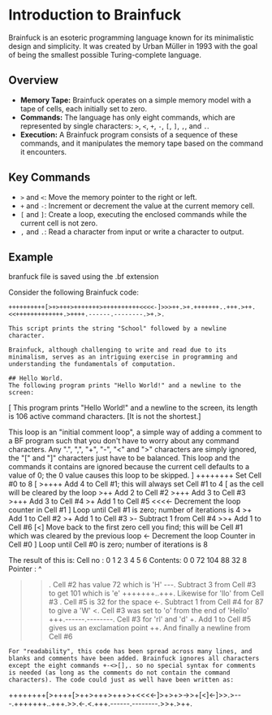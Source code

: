 # Introduction to Brainfuck

Brainfuck is an esoteric programming language known for its minimalistic design and simplicity. It was created by Urban Müller in 1993 with the goal of being the smallest possible Turing-complete language.

## Overview

- **Memory Tape:** Brainfuck operates on a simple memory model with a tape of cells, each initially set to zero.
- **Commands:** The language has only eight commands, which are represented by single characters: `>`, `<`, `+`, `-`, `[`, `]`, `,`, and `.`.
- **Execution:** A Brainfuck program consists of a sequence of these commands, and it manipulates the memory tape based on the command it encounters.

## Key Commands

- `>` and `<`: Move the memory pointer to the right or left.
- `+` and `-`: Increment or decrement the value at the current memory cell.
- `[` and `]`: Create a loop, executing the enclosed commands while the current cell is not zero.
- `,` and `.`: Read a character from input or write a character to output.

## Example
branfuck file is saved using the .bf extension

Consider the following Brainfuck code:

```brainfuck
++++++++++[>+>+++>+++++++>++++++++++<<<<-]>>>++.>+.+++++++..+++.>++.<<+++++++++++++.>++++.------.--------.>+.>.

This script prints the string "School" followed by a newline character.

Brainfuck, although challenging to write and read due to its minimalism, serves as an intriguing exercise in programming and understanding the fundamentals of computation.

## Hello World.
The following program prints "Hello World!" and a newline to the screen:
```
[ This program prints "Hello World!" and a newline to the screen, its
  length is 106 active command characters. [It is not the shortest.]

  This loop is an "initial comment loop", a simple way of adding a comment
  to a BF program such that you don't have to worry about any command
  characters. Any ".", ",", "+", "-", "<" and ">" characters are simply
  ignored, the "[" and "]" characters just have to be balanced. This
  loop and the commands it contains are ignored because the current cell
  defaults to a value of 0; the 0 value causes this loop to be skipped.
]
++++++++               Set Cell #0 to 8
[
    >++++               Add 4 to Cell #1; this will always set Cell #1 to 4
    [                   as the cell will be cleared by the loop
        >++             Add 2 to Cell #2
        >+++            Add 3 to Cell #3
        >+++            Add 3 to Cell #4
        >+              Add 1 to Cell #5
        <<<<-           Decrement the loop counter in Cell #1
    ]                   Loop until Cell #1 is zero; number of iterations is 4
    >+                  Add 1 to Cell #2
    >+                  Add 1 to Cell #3
    >-                  Subtract 1 from Cell #4
    >>+                 Add 1 to Cell #6
    [<]                 Move back to the first zero cell you find; this will
                        be Cell #1 which was cleared by the previous loop
    <-                  Decrement the loop Counter in Cell #0
]                       Loop until Cell #0 is zero; number of iterations is 8

The result of this is:
Cell no :   0   1   2   3   4   5   6
Contents:   0   0  72 104  88  32   8
Pointer :   ^

>>.                     Cell #2 has value 72 which is 'H'
>---.                   Subtract 3 from Cell #3 to get 101 which is 'e'
+++++++..+++.           Likewise for 'llo' from Cell #3
>>.                     Cell #5 is 32 for the space
<-.                     Subtract 1 from Cell #4 for 87 to give a 'W'
<.                      Cell #3 was set to 'o' from the end of 'Hello'
+++.------.--------.    Cell #3 for 'rl' and 'd'
>>+.                    Add 1 to Cell #5 gives us an exclamation point
>++.                    And finally a newline from Cell #6
```
For "readability", this code has been spread across many lines, and blanks and comments have been added. Brainfuck ignores all characters except the eight commands +-<>[],. so no special syntax for comments is needed (as long as the comments do not contain the command characters). The code could just as well have been written as:
```
++++++++[>++++[>++>+++>+++>+<<<<-]>+>+>->>+[<]<-]>>.>---.+++++++..+++.>>.<-.<.+++.------.--------.>>+.>++.
```
